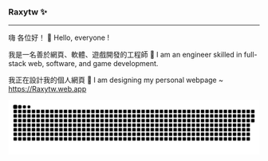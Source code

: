 ### Raxytw ✨
---
嗨 各位好！ 👋
Hello, everyone !

我是一名善於網頁、軟體、遊戲開發的工程師 📖
I am an engineer skilled in full-stack web, software, and game development.

我正在設計我的個人網頁 🔭
I am designing my personal webpage ~
<https://Raxytw.web.app>

<picture>
  <source
    media="(prefers-color-scheme: dark)"
    srcset="https://raw.githubusercontent.com/Raxytw/Raxytw/output/github-contribution-grid-snake-dark.svg"
  />
  <source
    media="(prefers-color-scheme: light)"
    srcset="https://raw.githubusercontent.com/Raxytw/Raxytw/output/github-contribution-grid-snake.svg"
  />
  <img
    alt="github contribution grid snake animation"
    src="https://raw.githubusercontent.com/Raxytw/Raxytw/output/github-contribution-grid-snake.svg"
  />
</picture>
